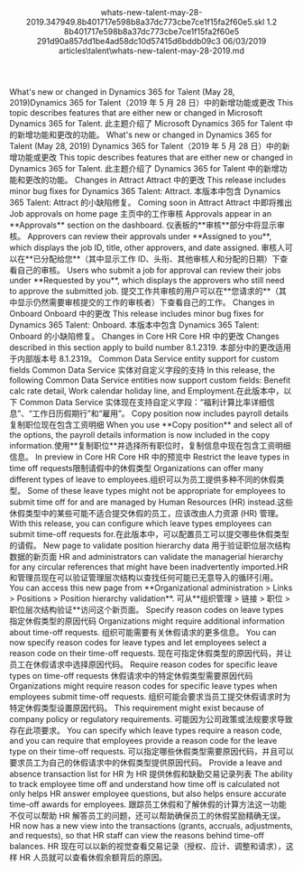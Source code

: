 <?xml version="1.0" encoding="UTF-8"?>
<xliff xmlns:logoport="urn:logoport:xliffeditor:xliff-extras:1.0" xmlns:tilt="urn:logoport:xliffeditor:tilt-non-translatables:1.0" xmlns:xsi="http://www.w3.org/2001/XMLSchema-instance" xmlns="urn:oasis:names:tc:xliff:document:1.2" xmlns:xliffext="urn:microsoft:content:schema:xliffextensions" version="1.2" xsi:schemaLocation="urn:oasis:names:tc:xliff:document:1.2 xliff-core-1.2-transitional.xsd">
  <file datatype="xml" source-language="en-US" original="whats-new-talent-may-28-2019.md" target-language="zh-CN">
    <header>
      <tool tool-company="Microsoft" tool-version="1.0-d915bc8" tool-name="mdxliff" tool-id="mdxliff"/>
      <xliffext:skl_file_name>whats-new-talent-may-28-2019.347949.8b401717e598b8a37dc773cbe7ce1f15fa2f60e5.skl</xliffext:skl_file_name>
      <xliffext:version>1.2</xliffext:version>
      <xliffext:ms.openlocfilehash>8b401717e598b8a37dc773cbe7ce1f15fa2f60e5</xliffext:ms.openlocfilehash>
      <xliffext:ms.sourcegitcommit>291d90a857dd1be4ad58dc10d57415d6bddb09c3</xliffext:ms.sourcegitcommit>
      <xliffext:ms.lasthandoff>06/03/2019</xliffext:ms.lasthandoff>
      <xliffext:ms.openlocfilepath>articles\talent\whats-new-talent-may-28-2019.md</xliffext:ms.openlocfilepath>
    </header>
    <body>
      <group extype="content" id="content">
        <trans-unit xml:space="preserve" translate="yes" id="101" restype="x-metadata">
          <source>What's new or changed in Dynamics 365 for Talent (May 28, 2019)</source><target logoport:matchpercent="101" state="translated" state-qualifier="id-match">Dynamics 365 for Talent（2019 年 5 月 28 日）中的新增功能或更改</target>
        </trans-unit>
        <trans-unit xml:space="preserve" translate="yes" id="102" restype="x-metadata">
          <source>This topic describes features that are either new or changed in Microsoft Dynamics 365 for Talent.</source>
        <target logoport:matchpercent="100" state="translated" state-qualifier="leveraged-inherited">此主题介绍了 Microsoft Dynamics 365 for Talent 中的新增功能和更改的功能。</target></trans-unit>
        <trans-unit xml:space="preserve" translate="yes" id="103">
          <source>What's new or changed in Dynamics 365 for Talent (May 28, 2019)</source>
        <target logoport:matchpercent="100" state="translated" state-qualifier="leveraged-inherited">Dynamics 365 for Talent（2019 年 5 月 28 日）中的新增功能或更改</target></trans-unit>
        <trans-unit xml:space="preserve" translate="yes" id="104">
          <source>This topic describes features that are either new or changed in Dynamics 365 for Talent.</source>
        <target logoport:matchpercent="100" state="translated" state-qualifier="leveraged-inherited">此主题介绍了 Dynamics 365 for Talent 中的新增功能和更改的功能。</target></trans-unit>
        <trans-unit xml:space="preserve" translate="yes" id="105">
          <source>Changes in Attract</source>
        <target logoport:matchpercent="100" state="translated" state-qualifier="leveraged-tm">Attract 中的更改</target></trans-unit>
        <trans-unit xml:space="preserve" translate="yes" id="106">
          <source>This release includes minor bug fixes for Dynamics 365 Talent: Attract.</source>
        <target logoport:matchpercent="100" state="translated" state-qualifier="leveraged-inherited">本版本中包含 Dynamics 365 Talent: Attract 的小缺陷修复。</target></trans-unit>
        <trans-unit xml:space="preserve" translate="yes" id="107">
          <source>Coming soon in Attract</source>
        <target logoport:matchpercent="0" state="translated" state-qualifier="leveraged-inherited">Attract 中即将推出</target></trans-unit>
        <trans-unit xml:space="preserve" translate="yes" id="108">
          <source>Job approvals on home page</source>
        <target logoport:matchpercent="0" state="translated" state-qualifier="leveraged-inherited">主页中的工作审核</target></trans-unit>
        <trans-unit xml:space="preserve" translate="yes" id="109">
          <source>Approvals appear in an <bpt id="p1">**</bpt>Approvals<ept id="p1">**</ept> section on the dashboard.</source>
        <target logoport:matchpercent="0" state="translated" state-qualifier="leveraged-inherited">仪表板的<bpt id="p1">**</bpt>审核<ept id="p1">**</ept>部分中将显示审核。</target></trans-unit>
        <trans-unit xml:space="preserve" translate="yes" id="110">
          <source>Approvers can review their approvals under <bpt id="p1">**</bpt>Assigned to you<ept id="p1">**</ept>, which displays the job ID, title, other approvers, and date assigned.</source>
        <target logoport:matchpercent="0" state="translated" state-qualifier="leveraged-inherited">审核人可以在<bpt id="p1">**</bpt>已分配给您<ept id="p1">**</ept>（其中显示工作 ID、头衔、其他审核人和分配的日期）下查看自己的审核。</target></trans-unit>
        <trans-unit xml:space="preserve" translate="yes" id="111">
          <source>Users who submit a job for approval can review their jobs under <bpt id="p1">**</bpt>Requested by you<ept id="p1">**</ept>, which displays the approvers who still need to approve the submitted job.</source>
        <target logoport:matchpercent="0" state="translated" state-qualifier="leveraged-inherited">提交工作共审核的用户可以在<bpt id="p1">**</bpt>您请求的<ept id="p1">**</ept>（其中显示仍然需要审核提交的工作的审核者）下查看自己的工作。</target></trans-unit>
        <trans-unit xml:space="preserve" translate="yes" id="112">
          <source>Changes in Onboard</source>
        <target logoport:matchpercent="100" state="translated" state-qualifier="leveraged-tm">Onboard 中的更改</target></trans-unit>
        <trans-unit xml:space="preserve" translate="yes" id="113">
          <source>This release includes minor bug fixes for Dynamics 365 Talent: Onboard.</source>
        <target logoport:matchpercent="100" state="translated" state-qualifier="leveraged-inherited">本版本中包含 Dynamics 365 Talent: Onboard 的小缺陷修复。</target></trans-unit>
        <trans-unit xml:space="preserve" translate="yes" id="114">
          <source>Changes in Core HR</source>
        <target logoport:matchpercent="101" state="translated" state-qualifier="leveraged-tm">Core HR 中的更改</target></trans-unit>
        <trans-unit xml:space="preserve" translate="yes" id="115">
          <source>Changes described in this section apply to build number 8.1.2319.</source>
        <target logoport:matchpercent="100" state="translated" state-qualifier="leveraged-tm">本部分中的更改适用于内部版本号 8.1.2319。</target></trans-unit>
        <trans-unit xml:space="preserve" translate="yes" id="116">
          <source>Common Data Service entity support for custom fields</source>
        <target logoport:matchpercent="100" state="translated" state-qualifier="leveraged-inherited">Common Data Service 实体对自定义字段的支持</target></trans-unit>
        <trans-unit xml:space="preserve" translate="yes" id="117">
          <source>In this release, the following Common Data Service entities now support custom fields: Benefit calc rate detail, Work calendar holiday line, and Employment.</source><target logoport:matchpercent="0" state="translated">在此版本中，以下 Common Data Service 实体现在支持自定义字段：“福利计算比率详细信息”、“工作日历假期行”和“雇用”。</target>
        </trans-unit>
        <trans-unit xml:space="preserve" translate="yes" id="118">
          <source>Copy position now includes payroll details</source><target logoport:matchpercent="0" state="translated">复制职位现在包含工资明细</target>
        </trans-unit>
        <trans-unit xml:space="preserve" translate="yes" id="119">
          <source>When you use <bpt id="p1">**</bpt>Copy position<ept id="p1">**</ept> and select all of the options, the payroll details information is now included in the copy information.</source><target logoport:matchpercent="0" state="translated">使用<bpt id="p1">**</bpt>复制职位<ept id="p1">**</ept>并选择所有职位时，复制信息中现在包含工资明细信息。</target>
        </trans-unit>
        <trans-unit xml:space="preserve" translate="yes" id="120">
          <source>In preview in Core HR</source>
        <target logoport:matchpercent="0" state="translated" state-qualifier="leveraged-inherited">Core HR 中的预览中</target></trans-unit>
        <trans-unit xml:space="preserve" translate="yes" id="121">
          <source>Restrict the leave types in time off requests</source><target logoport:matchpercent="0" state="translated">限制请假中的休假类型</target>
        </trans-unit>
        <trans-unit xml:space="preserve" translate="yes" id="122">
          <source>Organizations can offer many different types of leave to employees.</source><target logoport:matchpercent="0" state="translated">组织可以为员工提供多种不同的休假类型。</target>
        </trans-unit>
        <trans-unit xml:space="preserve" translate="yes" id="123">
          <source>Some of these leave types might not be appropriate for employees to submit time off for and are managed by Human Resources (HR) instead.</source><target logoport:matchpercent="0" state="translated">这些休假类型中的某些可能不适合提交休假的员工，应该改由人力资源 (HR) 管理。</target>
        </trans-unit>
        <trans-unit xml:space="preserve" translate="yes" id="124">
          <source>With this release, you can configure which leave types employees can submit time-off requests for.</source><target logoport:matchpercent="0" state="translated">在此版本中，可以配置员工可以提交哪些休假类型的请假。</target>
        </trans-unit>
        <trans-unit xml:space="preserve" translate="yes" id="125">
          <source>New page to validate position hierarchy data</source>
        <target logoport:matchpercent="100" state="translated" state-qualifier="leveraged-inherited">用于验证职位层次结构数据的新页面</target></trans-unit>
        <trans-unit xml:space="preserve" translate="yes" id="126">
          <source>HR and administrators can validate the managerial hierarchy for any circular references that might have been inadvertently imported.</source><target logoport:matchpercent="85" state="translated" state-qualifier="fuzzy-match">HR 和管理员现在可以验证管理层次结构以查找任何可能已无意导入的循环引用。</target>
        </trans-unit>
        <trans-unit xml:space="preserve" translate="yes" id="127">
          <source>You can access this new page from <bpt id="p1">**</bpt>Organizational administration &gt; Links &gt; Positions &gt; Position hierarchy validation<ept id="p1">**</ept>.</source>
        <target logoport:matchpercent="100" state="translated" state-qualifier="leveraged-inherited">可从<bpt id="p1">**</bpt>组织管理 &gt; 链接 &gt; 职位 &gt; 职位层次结构验证<ept id="p1">**</ept>访问这个新页面。</target></trans-unit>
        <trans-unit xml:space="preserve" translate="yes" id="128">
          <source>Specify reason codes on leave types</source>
        <target logoport:matchpercent="101" state="translated" state-qualifier="leveraged-tm">指定休假类型的原因代码</target></trans-unit>
        <trans-unit xml:space="preserve" translate="yes" id="129">
          <source>Organizations might require additional information about time-off requests.</source>
        <target logoport:matchpercent="101" state="translated" state-qualifier="leveraged-tm">组织可能需要有关休假请求的更多信息。</target></trans-unit>
        <trans-unit xml:space="preserve" translate="yes" id="130">
          <source>You can now specify reason codes for leave types and let employees select a reason code on their time-off requests.</source>
        <target logoport:matchpercent="101" state="translated" state-qualifier="leveraged-tm">现在可指定休假类型的原因代码，并让员工在休假请求中选择原因代码。</target></trans-unit>
        <trans-unit xml:space="preserve" translate="yes" id="131">
          <source>Require reason codes for specific leave types on time-off requests</source>
        <target logoport:matchpercent="101" state="translated" state-qualifier="leveraged-tm">休假请求中的特定休假类型需要原因代码</target></trans-unit>
        <trans-unit xml:space="preserve" translate="yes" id="132">
          <source>Organizations might require reason codes for specific leave types when employees submit time-off requests.</source>
        <target logoport:matchpercent="101" state="translated" state-qualifier="leveraged-tm">组织可能会要求当员工提交休假请求时为特定休假类型设置原因代码。</target></trans-unit>
        <trans-unit xml:space="preserve" translate="yes" id="133">
          <source>This requirement might exist because of company policy or regulatory requirements.</source>
        <target logoport:matchpercent="100" state="translated" state-qualifier="leveraged-inherited">可能因为公司政策或法规要求导致存在此项要求。</target></trans-unit>
        <trans-unit xml:space="preserve" translate="yes" id="134">
          <source>You can specify which leave types require a reason code, and you can require that employees provide a reason code for the leave type on their time-off requests.</source>
        <target logoport:matchpercent="97" state="translated" state-qualifier="leveraged-inherited">可以指定哪些休假类型需要原因代码，并且可以要求员工为自己的休假请求中的休假类型提供原因代码。</target></trans-unit>
        <trans-unit xml:space="preserve" translate="yes" id="135">
          <source>Provide a leave and absence transaction list for HR</source>
        <target logoport:matchpercent="101" state="translated" state-qualifier="leveraged-tm">为 HR 提供休假和缺勤交易记录列表</target></trans-unit>
        <trans-unit xml:space="preserve" translate="yes" id="136">
          <source>The ability to track employee time off and understand how time off is calculated not only helps HR answer employee questions, but also helps ensure accurate time-off awards for employees.</source>
        <target logoport:matchpercent="101" state="translated" state-qualifier="leveraged-tm">跟踪员工休假和了解休假的计算方法这一功能不仅可以帮助 HR 解答员工的问题，还可以帮助确保员工的休假奖励精确无误。</target></trans-unit>
        <trans-unit xml:space="preserve" translate="yes" id="137">
          <source>HR now has a new view into the transactions (grants, accruals, adjustments, and requests), so that HR staff can view the reasons behind time-off balances.</source>
        <target logoport:matchpercent="93" state="translated" state-qualifier="leveraged-inherited">HR 现在可以以新的视觉查看交易记录（授权、应计、调整和请求），这样 HR 人员就可以查看休假余额背后的原因。</target></trans-unit>
      </group>
    </body>
  </file>
</xliff>